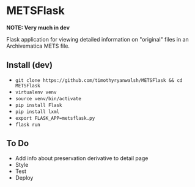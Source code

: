 # METSFlask  

**NOTE: Very much in dev**  

Flask application for viewing detailed information on "original" files in an Archivematica METS file.  

## Install (dev)
* `git clone https://github.com/timothyryanwalsh/METSFlask && cd METSFlask`  
* `virtualenv venv`  
* `source venv/bin/activate`  
* `pip install Flask`  
* `pip install lxml` 
* `export FLASK_APP=metsflask.py`   
* `flask run`  

## To Do    
* Add info about preservation derivative to detail page  
* Style  
* Test  
* Deploy  
